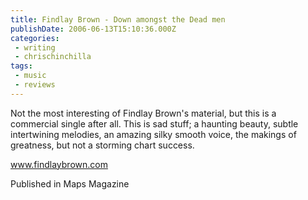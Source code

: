 ```yaml
---
title: Findlay Brown - Down amongst the Dead men
publishDate: 2006-06-13T15:10:36.000Z
categories:
 - writing
 - chrischinchilla
tags: 
 - music 
 - reviews
---
```


Not the most interesting of Findlay Brown's material, but this is a commercial single after all. This is sad stuff; a haunting beauty, subtle intertwining melodies, an amazing silky smooth voice, the makings of greatness, but not a storming chart success.

<a href='https://www.findlaybrown.com' target='_blank'>www.findlaybrown.com</a>

Published in Maps Magazine
